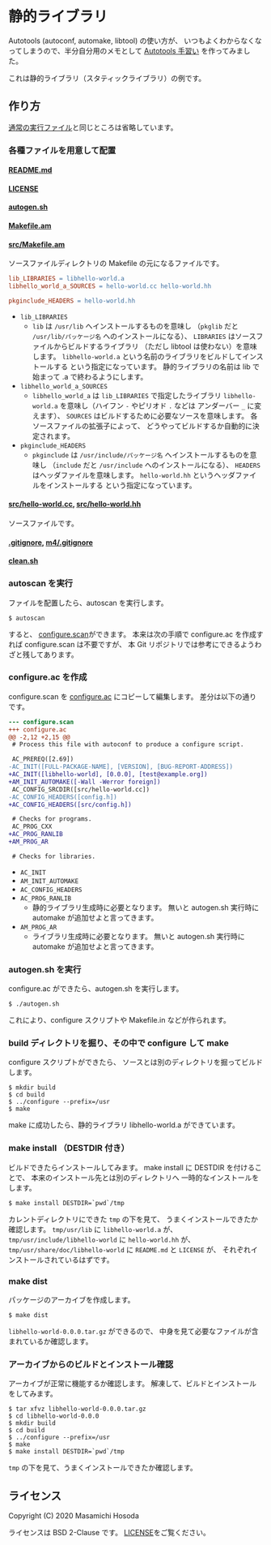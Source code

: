 # 静的ライブラリ

Autotools (autoconf, automake, libtool) の使い方が、
いつもよくわからなくなってしまうので、半分自分用のメモとして
[Autotools 手習い](https://github.com/trueroad/autotools-practice)
を作ってみました。

これは静的ライブラリ（スタティックライブラリ）の例です。

## 作り方

[通常の実行ファイル](../executable-bin)と同じところは省略しています。

### 各種ファイルを用意して配置

#### [README.md](./README.md)

#### [LICENSE](./LICENSE)

#### [autogen.sh](./autogen.sh)

#### [Makefile.am](./Makefile.am)

#### [src/Makefile.am](./src/Makefile.am)

ソースファイルディレクトリの Makefile の元になるファイルです。

```Makefile
lib_LIBRARIES = libhello-world.a
libhello_world_a_SOURCES = hello-world.cc hello-world.hh

pkginclude_HEADERS = hello-world.hh
```

* `lib_LIBRARIES`
    * `lib` は `/usr/lib` へインストールするものを意味し
      （`pkglib` だと `/usr/lib/パッケージ名` へのインストールになる）、
      `LIBRARIES` はソースファイルからビルドするライブラリ
      （ただし libtool は使わない）を意味します。
      `libhello-world.a` という名前のライブラリをビルドしてインストールする
      という指定になっています。
      静的ライブラリの名前は lib で始まって .a で終わるようにします。
* `libhello_world_a_SOURCES`
    * `libhello_world_a` は `lib_LIBRARIES` で指定したライブラリ
      `libhello-world.a` を意味し（ハイフン `-` やピリオド `.` などは
      アンダーバー `_` に変えます）、
      `SOURCES` はビルドするために必要なソースを意味します。
      各ソースファイルの拡張子によって、
      どうやってビルドするか自動的に決定されます。
* `pkginclude_HEADERS`
    * `pkginclude` は `/usr/include/パッケージ名`
      へインストールするものを意味し
      （`include` だと `/usr/include` へのインストールになる）、
      `HEADERS` はヘッダファイルを意味します。
      `hello-world.hh` というヘッダファイルをインストールする
      という指定になっています。

#### [src/hello-world.cc](./src/hello-world.cc), [src/hello-world.hh](./src/hello-world.hh)

ソースファイルです。

#### [.gitignore](./.gitignore), [m4/.gitignore](./m4/.gitignore)

#### [clean.sh](./clean.sh)

### autoscan を実行

ファイルを配置したら、autoscan を実行します。

```
$ autoscan
```

すると、
[configure.scan](./configure.scan)ができます。
本来は次の手順で configure.ac を作成すれば configure.scan は不要ですが、
本 Git リポジトリでは参考にできるようわざと残してあります。

### configure.ac を作成

configure.scan を
[configure.ac](./configure.ac) にコピーして編集します。
差分は以下の通りです。

```diff
--- configure.scan
+++ configure.ac
@@ -2,12 +2,15 @@
 # Process this file with autoconf to produce a configure script.

 AC_PREREQ([2.69])
-AC_INIT([FULL-PACKAGE-NAME], [VERSION], [BUG-REPORT-ADDRESS])
+AC_INIT([libhello-world], [0.0.0], [test@example.org])
+AM_INIT_AUTOMAKE([-Wall -Werror foreign])
 AC_CONFIG_SRCDIR([src/hello-world.cc])
-AC_CONFIG_HEADERS([config.h])
+AC_CONFIG_HEADERS([src/config.h])

 # Checks for programs.
 AC_PROG_CXX
+AC_PROG_RANLIB
+AM_PROG_AR

 # Checks for libraries.

```

* `AC_INIT`
* `AM_INIT_AUTOMAKE`
* `AC_CONFIG_HEADERS`
* `AC_PROG_RANLIB`
    * 静的ライブラリ生成時に必要となります。
      無いと autogen.sh 実行時に automake が追加せよと言ってきます。
* `AM_PROG_AR`
    * ライブラリ生成時に必要となります。
      無いと autogen.sh 実行時に automake が追加せよと言ってきます。

### autogen.sh を実行

configure.ac ができたら、autogen.sh を実行します。

```
$ ./autogen.sh
```

これにより、configure スクリプトや Makefile.in などが作られます。

### build ディレクトリを掘り、その中で configure して make

configure スクリプトができたら、
ソースとは別のディレクトリを掘ってビルドします。

```
$ mkdir build
$ cd build
$ ../configure --prefix=/usr
$ make
```

make に成功したら、静的ライブラリ libhello-world.a ができています。

### make install （DESTDIR 付き）

ビルドできたらインストールしてみます。
make install に DESTDIR を付けることで、
本来のインストール先とは別のディレクトリへ
一時的なインストールをします。

```
$ make install DESTDIR=`pwd`/tmp
```

カレントディレクトリにできた `tmp` の下を見て、
うまくインストールできたか確認します。
`tmp/usr/lib` に `libhello-world.a` が、
`tmp/usr/include/libhello-world` に `hello-world.hh` が、
`tmp/usr/share/doc/libhello-world` に `README.md` と `LICENSE` が、
それぞれインストールされているはずです。

### make dist

パッケージのアーカイブを作成します。

```
$ make dist
```

`libhello-world-0.0.0.tar.gz` ができるので、
中身を見て必要なファイルが含まれているか確認します。

### アーカイブからのビルドとインストール確認

アーカイブが正常に機能するか確認します。
解凍して、ビルドとインストールをしてみます。

```
$ tar xfvz libhello-world-0.0.0.tar.gz
$ cd libhello-world-0.0.0
$ mkdir build
$ cd build
$ ../configure --prefix=/usr
$ make
$ make install DESTDIR=`pwd`/tmp
```

`tmp` の下を見て、うまくインストールできたか確認します。

## ライセンス

Copyright (C) 2020 Masamichi Hosoda

ライセンスは BSD 2-Clause です。
[LICENSE](./LICENSE)をご覧ください。
